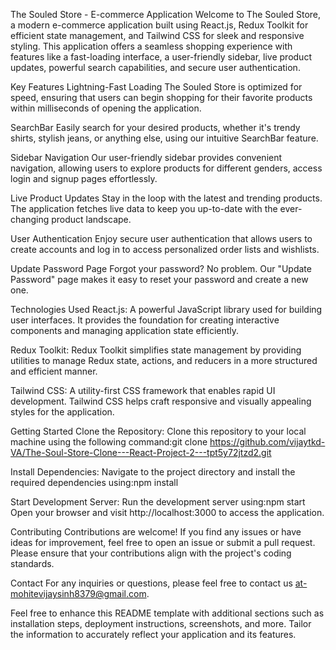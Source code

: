 The Souled Store - E-commerce Application
Welcome to The Souled Store, a modern e-commerce application built using React.js, Redux Toolkit for efficient state management, and Tailwind CSS for sleek and responsive styling. This application offers a seamless shopping experience with features like a fast-loading interface, a user-friendly sidebar, live product updates, powerful search capabilities, and secure user authentication.

Key Features
Lightning-Fast Loading
The Souled Store is optimized for speed, ensuring that users can begin shopping for their favorite products within milliseconds of opening the application.

SearchBar
Easily search for your desired products, whether it's trendy shirts, stylish jeans, or anything else, using our intuitive SearchBar feature.

Sidebar Navigation
Our user-friendly sidebar provides convenient navigation, allowing users to explore products for different genders, access login and signup pages effortlessly.

Live Product Updates
Stay in the loop with the latest and trending products. The application fetches live data to keep you up-to-date with the ever-changing product landscape.

User Authentication
Enjoy secure user authentication that allows users to create accounts and log in to access personalized order lists and wishlists.

Update Password Page
Forgot your password? No problem. Our "Update Password" page makes it easy to reset your password and create a new one.

Technologies Used
React.js: A powerful JavaScript library used for building user interfaces. It provides the foundation for creating interactive components and managing application state efficiently.

Redux Toolkit: Redux Toolkit simplifies state management by providing utilities to manage Redux state, actions, and reducers in a more structured and efficient manner.

Tailwind CSS: A utility-first CSS framework that enables rapid UI development. Tailwind CSS helps craft responsive and visually appealing styles for the application.

Getting Started
Clone the Repository: Clone this repository to your local machine using the following command:git clone https://github.com/vijaytkd-VA/The-Soul-Store-Clone---React-Project-2---tpt5y72jtzd2.git

Install Dependencies: Navigate to the project directory and install the required dependencies using:npm install

Start Development Server: Run the development server using:npm start
Open your browser and visit http://localhost:3000 to access the application.


Contributing
Contributions are welcome! If you find any issues or have ideas for improvement, feel free to open an issue or submit a pull request. Please ensure that your contributions align with the project's coding standards.

Contact
For any inquiries or questions, please feel free to contact us at-mohitevijaysinh8379@gmail.com.

Feel free to enhance this README template with additional sections such as installation steps, deployment instructions, screenshots, and more. Tailor the information to accurately reflect your application and its features.

